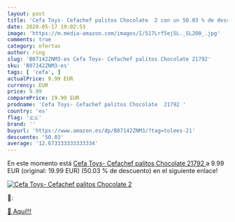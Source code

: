 ```yaml
---
layout: post
title: 'Cefa Toys- Cefachef palitos Chocolate  2 con un 50.03 % de descuento'
date: 2020-05-17 19:02:53
image: 'https://m.media-amazon.com/images/I/517Lrf5ej5L._SL200_.jpg'
comments: true
category: ofertas
author: ring
slug: 'B07142ZNM3-es Cefa Toys- Cefachef palitos Chocolate 21792'
sku: 'B07142ZNM3-es'
tags: [ 'cefa', ]
actualPrice: 9.99 EUR
currency: EUR
price: 9.99
comparePrice: 19.99 EUR
prodname: 'Cefa Toys- Cefachef palitos Chocolate  21792 '
country: 'es'
flag: '🇪🇸'
brand: ''
buyurl: 'https://www.amazon.es/dp/B07142ZNM3/?tag=tolees-21'
descuento: '50.03'
average: '12.673333333333334'
---
```


En este momento está [Cefa Toys- Cefachef palitos Chocolate  21792 ](https://www.amazon.es/dp/B07142ZNM3/?tag=tolees-21) a 9.99 EUR (original: 19.99 EUR) (50.03 %  de descuento) en el siguiente enlace!

[![Cefa Toys- Cefachef palitos Chocolate  2](https://m.media-amazon.com/images/I/517Lrf5ej5L._SL200_.jpg)](https://www.amazon.es/dp/B07142ZNM3/?tag=tolees-21)

🔎:


[🛒 Aquí!!!](https://www.amazon.es/dp/B07142ZNM3/?tag=tolees-21)
